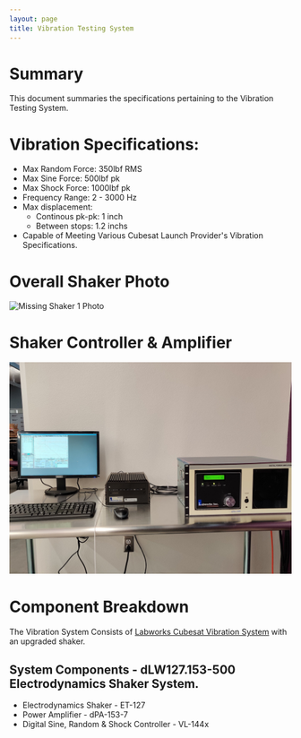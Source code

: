 ```yaml
---
layout: page 
title: Vibration Testing System
---
```


# Summary 
This document summaries the specifications pertaining to the Vibration Testing System.

# Vibration Specifications:
 - Max Random Force: 350lbf RMS
 - Max Sine Force: 500lbf pk
 - Max Shock Force: 1000lbf pk
 - Frequency Range: 2 - 3000 Hz
 - Max displacement:
 	- Continous pk-pk: 1 inch
	- Between stops: 1.2 inchs
 - Capable of Meeting Various Cubesat Launch Provider's Vibration Specifications.

# Overall Shaker Photo
![Missing Shaker 1 Photo](/_images/shaker_photos/shaker_photo_1.jpg)

# Shaker Controller & Amplifier
![Missing Shaker 2 Photo](/_images/shaker_photos/controller.jpg)

# Component Breakdown
The Vibration System Consists of [Labworks Cubesat Vibration System](https://www.labworks-inc.com/CubeSat_Test_Systems/CubeSat_Test_Station.htm) with an upgraded shaker.

## System Components - dLW127.153-500 Electrodynamics Shaker System.
 - Electrodynamics Shaker - ET-127
 - Power Amplifier - dPA-153-7
 - Digital Sine, Random & Shock Controller - VL-144x
